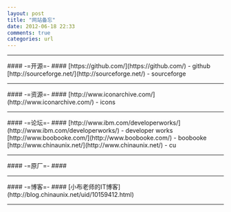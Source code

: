 ```yaml
---
layout: post
title: "网站备忘"
date: 2012-06-18 22:33
comments: true
categories: url
---
```


<!---
################################################################################
-->
<hr />
#### -=开源=- ####
[https://github.com/](https://github.com/) - github    
[http://sourceforge.net/](http://sourceforge.net/) - sourceforge    

<!---
################################################################################
-->
<hr />
#### -=资源=- ####
[http://www.iconarchive.com/](http://www.iconarchive.com/) - icons    

<!---
################################################################################
-->
<hr />
#### -=论坛=- ####
[http://www.ibm.com/developerworks/](http://www.ibm.com/developerworks/) - developer works    
[http://www.boobooke.com/](http://www.boobooke.com/) - boobooke    
[http://www.chinaunix.net/](http://www.chinaunix.net/) - cu    

<!---
################################################################################
-->
<hr />
#### -=原厂=- ####

<!---
################################################################################
-->
<hr />
#### -=博客=- ####
[小布老师的IT博客](http://blog.chinaunix.net/uid/10159412.html)    

<!---
################################################################################
-->
<hr />

